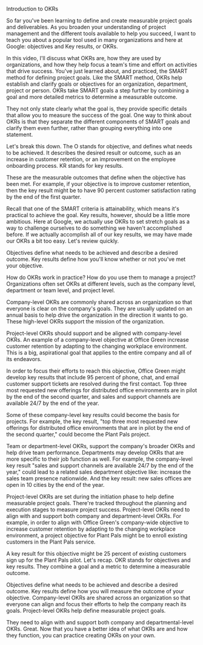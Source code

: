 Introduction to OKRs


So far you've been learning to define and create measurable project goals and deliverables. As you broaden your understanding of project management and the different tools 
available to help you succeed, I want to teach you about a popular tool used in many organizations and here at Google: objectives and Key results, or OKRs.

In this video, I'll discuss what OKRs are, how they are used by organizations, and how they help focus a team's time and effort on activities that drive success. You've just
learned about, and practiced, the SMART method for defining project goals. Like the SMART method, OKRs help establish and clarify goals or objectives for an organization,
department, project or person. OKRs take SMART goals a step further by combining a goal and more detailed metrics to determine a measurable outcome.

They not only state clearly what the goal is, they provide specific details that allow you to measure the success of the goal. One way to think about OKRs is that they separate 
the different components of SMART goals and clarify them even further, rather than grouping everything into one statement. 

Let's break this down. The O stands for objective, and defines what needs to be achieved. It describes the desired result or outcome, such as an increase in customer retention, 
or an improvement on the employee onboarding process. KR stands for key results.

These are the measurable outcomes that define when the objective has been met. For example, if your objective is to improve customer retention, then the key result might be 
to have 90 percent customer satisfaction rating by the end of the first quarter. 

Recall that one of the SMART criteria is attainability, which means it's practical to achieve the goal. Key results, however, should be a little more ambitious. Here at Google,
we actually use OKRs to set stretch goals as a way to challenge ourselves to do something we haven't accomplished before. If we actually accomplish all of our key results, we 
may have made our OKRs a bit too easy. Let's review quickly.

Objectives define what needs to be achieved and describe a desired outcome. Key results define how you'll know whether or not you've met your objective.

How do OKRs work in practice? How do you use them to manage a project? Organizations often set OKRs at different levels, such as the company level, department or team level,
and project level.

Company-level OKRs are commonly shared across an organization so that everyone is clear on the company's goals. They are usually updated on an annual basis to help drive the 
organization in the direction it wants to go. These high-level OKRs support the mission of the organization. 

Project-level OKRs should support and be aligned with company-level OKRs. An example of a company-level objective at Office Green increase customer retention by adapting to the
changing workplace environment. This is a big, aspirational goal that applies to the entire company and all of its endeavors. 

In order to focus their efforts to reach this objective, Office Green might develop key results that include 95 percent of phone, chat, and email customer support tickets are 
resolved during the first contact. Top three most requested new offerings for distributed office environments are in pilot by the end of the second quarter, and sales and 
support channels are available 24/7 by the end of the year.

Some of these company-level key results could become the basis for projects. For example, the key result, "top three most requested new offerings for distributed office
environments that are in pilot by the end of the second quarter," could become the Plant Pals project.

Team or department-level OKRs, support the company's broader OKRs and help drive team performance. Departments may develop OKRs that are more specific to their job function 
as well. For example, the company-level key result "sales and support channels are available 24/7 by the end of the year," could lead to a related sales department objective 
like: increase the sales team presence nationwide. And the key result: new sales offices are open in 10 cities by the end of the year.

Project-level OKRs are set during the initiation phase to help define measurable project goals. There're tracked throughout the planning and execution stages to measure 
project success. Project-level OKRs need to align with and support both company and department-level OKRs. For example, in order to align with Office Green's company-wide
objective to increase customer retention by adapting to the changing workplace environment, a project objective for Plant Pals might be to enroll existing customers in the
Plant Pals service.

A key result for this objective might be 25 percent of existing customers sign up for the Plant Pals pilot. Let's recap. OKR stands for objectives and key results. They 
combine a goal and a metric to determine a measurable outcome. 

Objectives define what needs to be achieved and describe a desired outcome. Key results define how you will measure the outcome of your objective. Company-level OKRs are
shared across an organization so that everyone can align and focus their efforts to help the company reach its goals. Project-level OKRs help define measurable project goals. 

They need to align with and support both company and departmental-level OKRs. Great. Now that you have a better idea of what OKRs are and how they function, you can practice
creating OKRs on your own.
